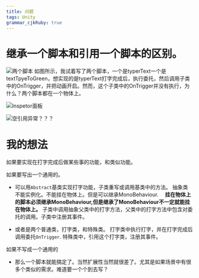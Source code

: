 ```yaml
---
title: 问题
tags: Unity
grammar_cjkRuby: true
---
```

# 继承一个脚本和引用一个脚本的区别。

![两个脚本](https://i.loli.net/2019/01/31/5c525b437afdb.jpg)
	如图所示，我试着写了两个脚本，一个是typerText一个是textTpyeToGreen，想实现的是typerText打字完成后，执行委托，然后调用子类中的OnTrigger，并把动画开启。然而，这个子类中的OnTrigger并没有执行，为什么？两个脚本都在一个物体上。

![Inspetor面板](https://i.loli.net/2019/01/31/5c525b91eb574.jpg)

![空引用异常？？？](https://i.loli.net/2019/01/31/5c525c1e0e0f5.jpg)

# 我的想法
如果要实现在打字完成后做某些事的功能，和类似功能。

如果要写出一个通用的。
* 可以用`Abstract`基类实现打字功能，子类重写或调用基类中的方法。
抽象类不能实例化。不能挂在物体上。但是可以继承MonoBehaviour.
&emsp;<b>挂在物体上的脚本必须继承MonoBehaviour,但是继承了MonoBehaviour不一定就能挂在物体上。</b>
子类中调用抽象父类中的打字方法，父类中的打字方法中包含对委托的调用。子类中注册其事件。

*  或者是两个普通类，打字类，和特殊类。
打字类中执行打字，并在打字完成后调用委托`OnTrigger`.
特殊类中，引用这个打字类，注册其事件。

如果不写成一个通用的
* 那么一个脚本就能搞定了。当然扩展性当然就很差了。尤其是如果场景中有很多个类似的需求。难道要一个个到去写？